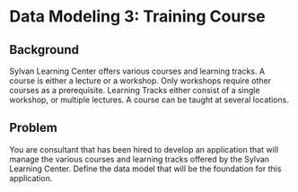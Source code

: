# Data Modeling 3: Training Course

## Background

Sylvan Learning Center offers various courses and learning tracks.  A course is either a lecture or a workshop.  Only workshops require other courses as a prerequisite.  Learning Tracks either consist of a single workshop, or multiple lectures.  A course can be taught at several locations.

## Problem

You are consultant that has been hired to develop an application that will manage the various courses and learning tracks offered by the Sylvan Learning Center. Define the data model that will be the foundation for this application.